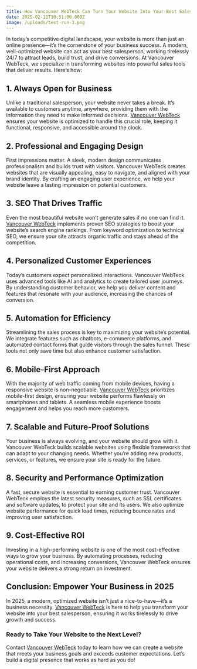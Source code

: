 ```yaml
---
title: How Vancouver WebTeck Can Turn Your Website Into Your Best Salesperson in 2025
date: 2025-02-11T10:51:00.000Z
image: /uploads/test-run-3.png
---
```




In today’s competitive digital landscape, your website is more than just an online presence—it’s the cornerstone of your business success. A modern, well-optimized website can act as your best salesperson, working tirelessly 24/7 to attract leads, build trust, and drive conversions. At Vancouver WebTeck, we specialize in transforming websites into powerful sales tools that deliver results. Here’s how:

## **1. Always Open for Business**

Unlike a traditional salesperson, your website never takes a break. It’s available to customers anytime, anywhere, providing them with the information they need to make informed decisions. [Vancouver WebTeck](https://www.webteck.ca/) ensures your website is optimized to handle this crucial role, keeping it functional, responsive, and accessible around the clock.

## **2. Professional and Engaging Design**

First impressions matter. A sleek, modern design communicates professionalism and builds trust with visitors. Vancouver WebTeck creates websites that are visually appealing, easy to navigate, and aligned with your brand identity. By crafting an engaging user experience, we help your website leave a lasting impression on potential customers.

## **3. SEO That Drives Traffic**

Even the most beautiful website won’t generate sales if no one can find it. [Vancouver WebTeck](https://www.webteck.ca/) implements proven SEO strategies to boost your website’s search engine rankings. From keyword optimization to technical SEO, we ensure your site attracts organic traffic and stays ahead of the competition.

## **4. Personalized Customer Experiences**

Today’s customers expect personalized interactions. Vancouver WebTeck uses advanced tools like AI and analytics to create tailored user journeys. By understanding customer behavior, we help you deliver content and features that resonate with your audience, increasing the chances of conversion.

## **5. Automation for Efficiency**

Streamlining the sales process is key to maximizing your website’s potential. We integrate features such as chatbots, e-commerce platforms, and automated contact forms that guide visitors through the sales funnel. These tools not only save time but also enhance customer satisfaction.

## **6. Mobile-First Approach**

With the majority of web traffic coming from mobile devices, having a responsive website is non-negotiable. [Vancouver WebTeck](https://www.webteck.ca/) prioritizes mobile-first design, ensuring your website performs flawlessly on smartphones and tablets. A seamless mobile experience boosts engagement and helps you reach more customers.

## **7. Scalable and Future-Proof Solutions**

Your business is always evolving, and your website should grow with it. Vancouver WebTeck builds scalable websites using flexible frameworks that can adapt to your changing needs. Whether you’re adding new products, services, or features, we ensure your site is ready for the future.

## **8. Security and Performance Optimization**

A fast, secure website is essential to earning customer trust. Vancouver WebTeck employs the latest security measures, such as SSL certificates and software updates, to protect your site and its users. We also optimize website performance for quick load times, reducing bounce rates and improving user satisfaction.

## **9. Cost-Effective ROI**

Investing in a high-performing website is one of the most cost-effective ways to grow your business. By automating processes, reducing operational costs, and increasing conversions, Vancouver WebTeck ensures your website delivers a strong return on investment.

## **Conclusion: Empower Your Business in 2025**

In 2025, a modern, optimized website isn’t just a nice-to-have—it’s a business necessity. [Vancouver WebTeck](https://www.webteck.ca/) is here to help you transform your website into your best salesperson, ensuring it works tirelessly to drive growth and success.

### **Ready to Take Your Website to the Next Level?**

Contact [Vancouver WebTeck](https://www.webteck.ca/) today to learn how we can create a website that meets your business goals and exceeds customer expectations. Let’s build a digital presence that works as hard as you do!

## 


### 





## 





##
